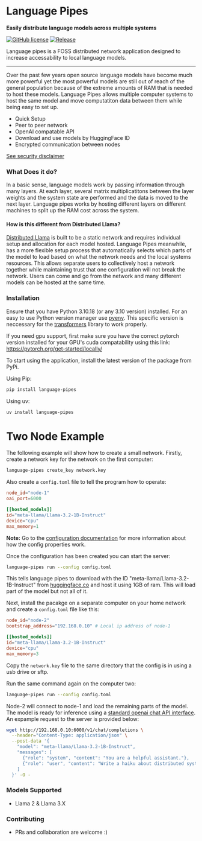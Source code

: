 # Language Pipes

**Easily distribute language models across multiple systems**  

[![GitHub license][License-Image]](License-Url)
[![Release][Release-Image]][Release-Url] 

[License-Image]: https://img.shields.io/badge/license-MIT-blue.svg
[License-Url]: https://github.com/erinclemmer/language-pipes/blob/main/LICENSE

[Release-Url]: https://github.com/erinclemmer/language-pipes/releases/latest
[Release-Image]: https://img.shields.io/github/v/release/erinclemmer/language-pipes

[PyPiVersion-Url]: https://img.shields.io/pypi/v/language-pipes
[PythonVersion-Url]: https://img.shields.io/pypi/pyversions/language-pipes

Language pipes is a FOSS distributed network application designed to increase accessability to local language models.  

---  

Over the past few years open source language models have become much more powerful yet the most powerful models are still out of reach of the general population because of the extreme amounts of RAM that is needed to host these models. Language Pipes allows multiple computer systems to host the same model and move computatiton data between them while being easy to set up.
- Quick Setup
- Peer to peer network
- OpenAI compatable API
- Download and use models by HuggingFace ID
- Encrypted communication between nodes

[See security disclaimer](./SECURITY.md)

### What Does it do?
In a basic sense, language models work by passing information through many layers. At each layer, several matrix multiplicatitons between the layer weights and the system state are performed and the data is moved to the next layer. Language pipes works by hosting different layers on different machines to split up the RAM cost across the system.

#### How is this different from Distributed Llama?
[Distributed Llama](https://github.com/b4rtaz/distributed-llama) is built to be a static network and requires individual setup and allocation for each model hosted. Language Pipes meanwhile, has a more flexible setup process that automatically selects which parts of the model to load based on what the network needs and the local systems resources. This allows separate users to collectively host a network together while maintaining trust that one configuration will not break the network. Users can come and go from the network and many different models can be hosted at the same time.

### Installation
Ensure that you have Python 3.10.18 (or any 3.10 version) installed. For an easy to use Python version manager use [pyenv](https://github.com/pyenv/pyenv). This specific version is neccessary for the [transformers](https://github.com/huggingface/transformers) library to work properly.  
  
If you need gpu support, first make sure you have the correct pytorch version installed for your GPU's cuda compatability using this link:  
https://pytorch.org/get-started/locally/


To start using the application, install the latest version of the package from PyPi.

Using Pip:
```bash
pip install language-pipes
```

Using uv:
```bash
uv install language-pipes
```

# Two Node Example
The following example will show how to create a small network. Firstly, create a network key for the network on the first computer:
```bash
language-pipes create_key network.key
```

Also create a `config.toml` file to tell the program how to operate:

```toml
node_id="node-1"
oai_port=6000

[[hosted_models]]
id="meta-llama/Llama-3.2-1B-Instruct"
device="cpu"
max_memory=1
```

**Note:** Go to the [configuration documentation](/documentation/configuration.md) for more information about how the config properties work.

Once the configuration has been created you can start the server:
```bash
language-pipes run --config config.toml
```

This tells language pipes to download with the ID "meta-llama/Llama-3.2-1B-Instruct" from [huggingface.co](huggingface.co) and host it using 1GB of ram. This will load part of the model but not all of it.

Next, install the pacakge on a separate computer on your home network and create a `config.toml` file like this:

```toml
node_id="node-2"
bootstrap_address="192.168.0.10" # Local ip address of node-1

[[hosted_models]]
id="meta-llama/Llama-3.2-1B-Instruct"
device="cpu"
max_memory=3
```

Copy the `network.key` file to the same directory that the config is in using a usb drive or sftp. 

Run the same command again on the computer two:
```bash
language-pipes run --config config.toml
```

Node-2 will connect to node-1 and load the remaining parts of the model. The model is ready for inference using a [standard openai chat API interface](https://platform.openai.com/docs/api-reference/chat/create). An expample request to the server is provided below:

```bash
wget http://192.168.0.10:6000/v1/chat/completions \
  --header="Content-Type: application/json" \
  --post-data '{
    "model": "meta-llama/Llama-3.2-1B-Instruct",
    "messages": [
      {"role": "system", "content": "You are a helpful assistant."},
      {"role": "user", "content": "Write a haiku about distributed systems."}
    ]
  }' -O -
```

### Models Supported
* Llama 2 & Llama 3.X

### 

### Contributing
* PRs and collaboration are welcome :)
